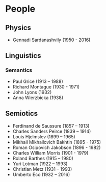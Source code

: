 # People


## Physics
- Gennadi Sardanashvily (1950 - 2016)


## Linguistics

### Semantics
- Paul Grice (1913 – 1988)
- Richard Montague (1930 - 1971)
- John Lyons (1932)
- Anna Wierzbicka (1938)


## Semiotics

- Ferdinand de Saussure (1857 – 1913)
- Charles Sanders Peirce (1839 – 1914)
- Louis Hjelmslev (1899 – 1965)
- Mikhail Mikhailovich Bakhtin (1895 - 1975)
- Roman Osipovich Jakobson (1896 - 1982)
- Charles William Morris (1901 - 1979)
- Roland Barthes (1915 – 1980)
- Yuri Lotman (1922 – 1993)
- Christian Metz (1931 – 1993)
- Umberto Eco (1932 – 2016)

